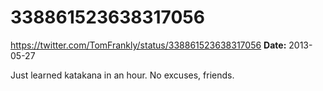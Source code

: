 # 338861523638317056
https://twitter.com/TomFrankly/status/338861523638317056
**Date:** 2013-05-27

Just learned katakana in an hour. No excuses, friends.
